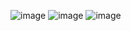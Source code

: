 ![image](https://github.com/user-attachments/assets/d2a4afeb-7e49-4968-adfc-1cbf462fa5c4)
![image](https://github.com/user-attachments/assets/6d070e7b-ad2f-4b2f-8925-8e6942b73e6f)
![image](https://github.com/user-attachments/assets/d31c9e84-88ae-46d5-b8e5-ce812df150b7)
